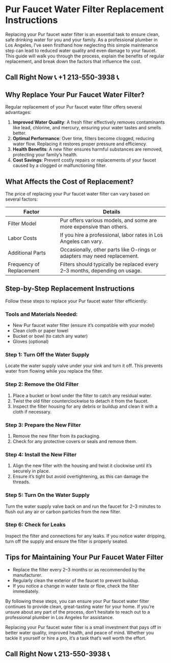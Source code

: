 # Pur Faucet Water Filter Replacement Instructions

Replacing your Pur faucet water filter is an essential task to ensure clean, safe drinking water for you and your family. As a professional plumber in Los Angeles, I’ve seen firsthand how neglecting this simple maintenance step can lead to reduced water quality and even damage to your faucet. This guide will walk you through the process, explain the benefits of regular replacement, and break down the factors that influence the cost.

## Call Right Now 📞 +1 213-550-3938 📞

## Why Replace Your Pur Faucet Water Filter?

Regular replacement of your Pur faucet water filter offers several advantages:

1. **Improved Water Quality**: A fresh filter effectively removes contaminants like lead, chlorine, and mercury, ensuring your water tastes and smells better.  
2. **Optimal Performance**: Over time, filters become clogged, reducing water flow. Replacing it restores proper pressure and efficiency.  
3. **Health Benefits**: A new filter ensures harmful substances are removed, protecting your family’s health.  
4. **Cost Savings**: Prevent costly repairs or replacements of your faucet caused by a clogged or malfunctioning filter.  

## What Affects the Cost of Replacement?

The price of replacing your Pur faucet water filter can vary based on several factors:

| **Factor**               | **Details**                                                                 |
|--------------------------|-----------------------------------------------------------------------------|
| Filter Model             | Pur offers various models, and some are more expensive than others.       |
| Labor Costs              | If you hire a professional, labor rates in Los Angeles can vary.            |
| Additional Parts         | Occasionally, other parts like O-rings or adapters may need replacement.   |
| Frequency of Replacement | Filters should typically be replaced every 2–3 months, depending on usage.  |

## Step-by-Step Replacement Instructions

Follow these steps to replace your Pur faucet water filter efficiently:

### Tools and Materials Needed:
- New Pur faucet water filter (ensure it’s compatible with your model)  
- Clean cloth or paper towel  
- Bucket or bowl (to catch any water)  
- Gloves (optional)  

### Step 1: Turn Off the Water Supply
Locate the water supply valve under your sink and turn it off. This prevents water from flowing while you replace the filter.

### Step 2: Remove the Old Filter
1. Place a bucket or bowl under the filter to catch any residual water.  
2. Twist the old filter counterclockwise to detach it from the faucet.  
3. Inspect the filter housing for any debris or buildup and clean it with a cloth if necessary.  

### Step 3: Prepare the New Filter
1. Remove the new filter from its packaging.  
2. Check for any protective covers or seals and remove them.  

### Step 4: Install the New Filter
1. Align the new filter with the housing and twist it clockwise until it’s securely in place.  
2. Ensure it’s tight but avoid overtightening, as this can damage the threads.  

### Step 5: Turn On the Water Supply
Turn the water supply valve back on and run the faucet for 2–3 minutes to flush out any air or carbon particles from the new filter.  

### Step 6: Check for Leaks
Inspect the filter and connections for any leaks. If you notice water dripping, turn off the supply and ensure the filter is properly seated.  

## Tips for Maintaining Your Pur Faucet Water Filter
- Replace the filter every 2–3 months or as recommended by the manufacturer.  
- Regularly clean the exterior of the faucet to prevent buildup.  
- If you notice a change in water taste or flow, check the filter immediately.  

By following these steps, you can ensure your Pur faucet water filter continues to provide clean, great-tasting water for your home. If you’re unsure about any part of the process, don’t hesitate to reach out to a professional plumber in Los Angeles for assistance.  

Replacing your Pur faucet water filter is a small investment that pays off in better water quality, improved health, and peace of mind. Whether you tackle it yourself or hire a pro, it’s a task that’s well worth the effort.
## Call Right Now 📞 213-550-3938 📞